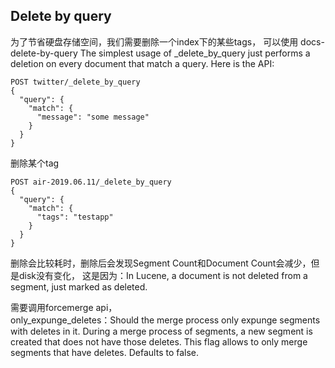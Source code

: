 ## Delete by query
为了节省硬盘存储空间，我们需要删除一个index下的某些tags， 
可以使用 docs-delete-by-query
The simplest usage of _delete_by_query just performs a deletion on every document that match a query. Here is the API:
```
POST twitter/_delete_by_query
{
  "query": { 
    "match": {
      "message": "some message"
    }
  }
}
```
删除某个tag
```
POST air-2019.06.11/_delete_by_query
{
  "query": { 
    "match": {
      "tags": "testapp"
    }
  }
}
```

删除会比较耗时，删除后会发现Segment Count和Document Count会减少，但是disk没有变化， 这是因为：In Lucene, a document is not deleted from a segment, just marked as deleted.

需要调用forcemerge api，  
only_expunge_deletes：Should the merge process only expunge segments with deletes in it. During a merge process of segments, a new segment is created that does not have those deletes. This flag allows to only merge segments that have deletes. Defaults to false. 